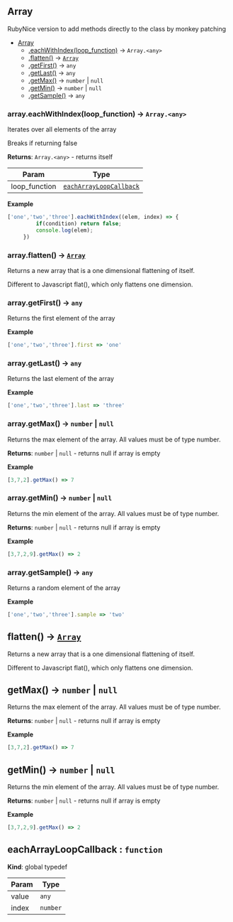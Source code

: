 <a name="String"></a>

## Array
RubyNice version to add methods directly to the class by monkey patching

* [Array](#Array)
    * [.eachWithIndex(loop_function)](#Array+eachWithIndex) &rarr; <code>Array.&lt;any&gt;</code>
    * [.flatten()](#Array+flatten) &rarr; [<code>Array</code>](#Array)
    * [.getFirst()](#Array+getFirst) &rarr; <code>any</code>
    * [.getLast()](#Array+getLast) &rarr; <code>any</code>
    * [.getMax()](#Array+getMax) &rarr; <code>number</code> \| <code>null</code>
    * [.getMin()](#Array+getMin) &rarr; <code>number</code> \| <code>null</code>
    * [.getSample()](#Array+getSample) &rarr; <code>any</code>

<a name="Array+eachWithIndex"></a>

### array.eachWithIndex(loop_function) &rarr; <code>Array.&lt;any&gt;</code>
Iterates over all elements of the array

Breaks if returning false

**Returns**: <code>Array.&lt;any&gt;</code> - returns itself  

| Param | Type |
| --- | --- |
| loop_function | [<code>eachArrayLoopCallback</code>](#eachArrayLoopCallback) | 


**Example**
```js
['one','two','three'].eachWithIndex((elem, index) => {
         if(condition) return false;
         console.log(elem);
     })
```
<a name="Array+flatten"></a>

### array.flatten() &rarr; [<code>Array</code>](#Array)
Returns a new array that is a one dimensional flattening of itself.

Different to Javascript flat(), which only flattens one dimension.
<a name="Array+getFirst"></a>

### array.getFirst() &rarr; <code>any</code>
Returns the first element of the array

**Example**
```js
['one','two','three'].first => 'one'
```
<a name="Array+getLast"></a>

### array.getLast() &rarr; <code>any</code>
Returns the last element of the array

**Example**
```js
['one','two','three'].last => 'three'
```
<a name="Array+getMax"></a>

### array.getMax() &rarr; <code>number</code> \| <code>null</code>
Returns the max element of the array. All values must be of type number.

**Returns**: <code>number</code> \| <code>null</code> - returns null if array is empty  

**Example**
```js
[3,7,2].getMax() => 7
```
<a name="Array+getMin"></a>

### array.getMin() &rarr; <code>number</code> \| <code>null</code>
Returns the min element of the array. All values must be of type number.

**Returns**: <code>number</code> \| <code>null</code> - returns null if array is empty  

**Example**
```js
[3,7,2,9].getMax() => 2
```
<a name="Array+getSample"></a>

### array.getSample() &rarr; <code>any</code>
Returns a random element of the array

**Example**
```js
['one','two','three'].sample => 'two'
```
<a name="flatten"></a>

## flatten() &rarr; [<code>Array</code>](#Array)
Returns a new array that is a one dimensional flattening of itself.

Different to Javascript flat(), which only flattens one dimension.
<a name="getMax"></a>

## getMax() &rarr; <code>number</code> \| <code>null</code>
Returns the max element of the array. All values must be of type number.

**Returns**: <code>number</code> \| <code>null</code> - returns null if array is empty  

**Example**
```js
[3,7,2].getMax() => 7
```
<a name="getMin"></a>

## getMin() &rarr; <code>number</code> \| <code>null</code>
Returns the min element of the array. All values must be of type number.

**Returns**: <code>number</code> \| <code>null</code> - returns null if array is empty  

**Example**
```js
[3,7,2,9].getMax() => 2
```
<a name="eachArrayLoopCallback"></a>

## eachArrayLoopCallback : <code>function</code>
**Kind**: global typedef  

| Param | Type |
| --- | --- |
| value | <code>any</code> | 
| index | <code>number</code> | 

